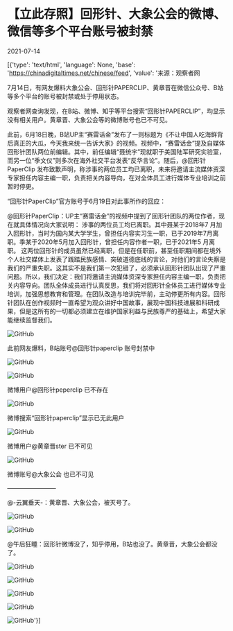 # 【立此存照】回形针、大象公会的微博、微信等多个平台账号被封禁

2021-07-14

[{'type': 'text/html', 'language': None, 'base': 'https://chinadigitaltimes.net/chinese/feed', 'value': '来源：观察者网

7月14日，有网友爆料大象公会、回形针PAPERCLIP、黄章晋在微信公众号、B站等多个平台的账号被封禁或处于停用状态。

观察者网查询发现，在B站、微博、知乎等平台搜索“回形针PAPERCLIP”，均显示没有相关用户。黄章晋、大象公会等的微博账号也已不可见。

此前，6月18日晚，B站UP主“赛雷话金”发布了一则标题为《不让中国人吃海鲜背后真正的大瓜，今天我来统一告诉大家》的视频。视频中，“赛雷话金”提及自媒体回形针团队两位前编辑。其中，前任编辑“聂统宇”现就职于美国陆军研究实验室，而另一位“季文仪”则多次在海外社交平台发表“反华言论”。随后，@回形针PaperClip 发布致歉声明，称涉事的两位员工均已离职，未来将邀请主流媒体资深专家担任内容主编一职，负责把关内容导向，在对全体员工进行媒体专业培训之前暂时停更。

“回形针PaperClip”官方账号于6月19日对此事所作的回应：



@回形针PaperClip：UP主“赛雷话金”的视频中提到了回形针团队的两位作者，现在就具体情况向大家说明：  涉事的两位员工均已离职。其中聂某于2018年7 月加入回形针，当时为国内某大学学生，曾担任内容实习生一职，已于2019年7月离职。季某于2020年5月加入回形针，曾担任内容作者一职，已于2021年5 月离职。  这两位回形针的成员虽然已经离职，但是在任职前，甚至任职期间都在境外个人社交媒体上发表了践踏民族感情、突破道德底线的言论，对他们的言论失察是我们的严重失职。这其实不是我们第一次犯错了，必须承认回形针团队出现了严重问题。所以，我们决定：我们将邀请主流媒体资深专家担任内容主编一职，负责把关内容导向。团队全体成员进行认真反思，我们将对回形针全体员工进行媒体专业培训，加强思想教育和管理。在团队改造与培训完毕前，主动停更所有内容。回形针团队在创作视频时一直希望为观众讲好中国故事，展现中国科技进展和科研成果，但是这所有的一切都必须建立在维护国家利益与民族尊严的基础上，希望大家能继续监督我们。



![GitHub](https://chinadigitaltimes.net/chinese/files/2021/07/post-668234-60ef31b39c90d.)

此前网友爆料，B站账号@回形针paperclip 账号封禁中  

![GitHub](https://chinadigitaltimes.net/chinese/files/2021/07/post-668234-60ef31b3c9178.png)

![GitHub](https://chinadigitaltimes.net/chinese/files/2021/07/post-668234-60ef31b3f04ef.png)

微博用户@回形针peperclip 已不存在  

![GitHub](https://chinadigitaltimes.net/chinese/files/2021/07/post-668234-60ef31b429582.)

  微博搜索“回形针paperclip”显示已无此用户 

![GitHub](https://chinadigitaltimes.net/chinese/files/2021/07/post-668234-60ef31b4530f6.)

 微博用户@黄章晋ster 已不可见 

![GitHub](https://chinadigitaltimes.net/chinese/files/2021/07/post-668234-60ef31b47e5a4.png)

 微博账号@大象公会 也已不可见 

————————

@-云翼垂天-：黄章晋、大象公会，被灭号了。

![GitHub](https://chinadigitaltimes.net/chinese/files/2021/07/image-1626283286203.png)

![GitHub](https://chinadigitaltimes.net/chinese/files/2021/07/image-1626283296142.png)

@午后狂睡：回形针微博没了，知乎停用，B站也没了。黄章晋，大象公会都没了。

![GitHub](https://chinadigitaltimes.net/chinese/files/2021/07/image-1626279000832.png)

![GitHub](https://chinadigitaltimes.net/chinese/files/2021/07/image-1626279008782.png)

![GitHub](https://chinadigitaltimes.net/chinese/files/2021/07/image-1626279017077.png)

![GitHub](https://chinadigitaltimes.net/chinese/files/2021/07/image-1626279026574.png)

![GitHub](https://chinadigitaltimes.net/chinese/files/2021/07/image-1626279037623.png)'}]
